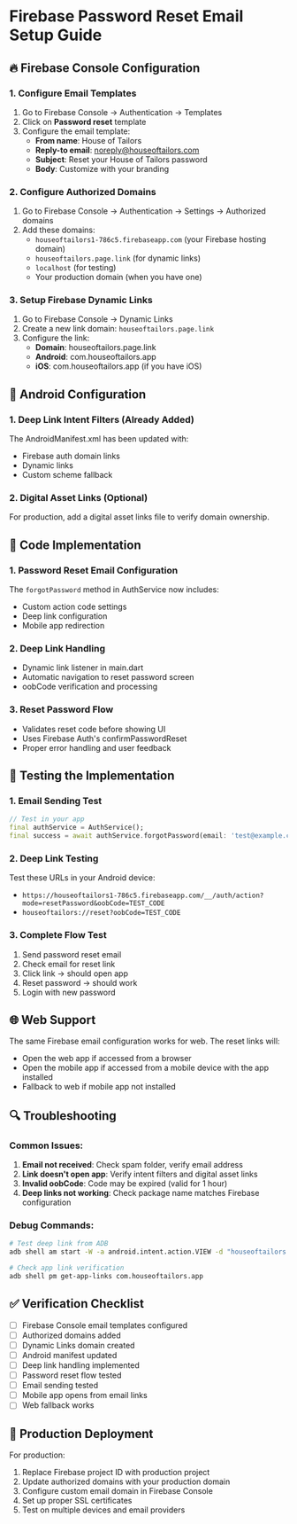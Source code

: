 # Firebase Password Reset Email Setup Guide

## 🔥 Firebase Console Configuration

### 1. Configure Email Templates
1. Go to Firebase Console → Authentication → Templates
2. Click on **Password reset** template
3. Configure the email template:
   - **From name**: House of Tailors
   - **Reply-to email**: noreply@houseoftailors.com
   - **Subject**: Reset your House of Tailors password
   - **Body**: Customize with your branding

### 2. Configure Authorized Domains
1. Go to Firebase Console → Authentication → Settings → Authorized domains
2. Add these domains:
   - `houseoftailors1-786c5.firebaseapp.com` (your Firebase hosting domain)
   - `houseoftailors.page.link` (for dynamic links)
   - `localhost` (for testing)
   - Your production domain (when you have one)

### 3. Setup Firebase Dynamic Links
1. Go to Firebase Console → Dynamic Links
2. Create a new link domain: `houseoftailors.page.link`
3. Configure the link:
   - **Domain**: houseoftailors.page.link
   - **Android**: com.houseoftailors.app
   - **iOS**: com.houseoftailors.app (if you have iOS)

## 📱 Android Configuration

### 1. Deep Link Intent Filters (Already Added)
The AndroidManifest.xml has been updated with:
- Firebase auth domain links
- Dynamic links
- Custom scheme fallback

### 2. Digital Asset Links (Optional)
For production, add a digital asset links file to verify domain ownership.

## 🔧 Code Implementation

### 1. Password Reset Email Configuration
The `forgotPassword` method in AuthService now includes:
- Custom action code settings
- Deep link configuration
- Mobile app redirection

### 2. Deep Link Handling
- Dynamic link listener in main.dart
- Automatic navigation to reset password screen
- oobCode verification and processing

### 3. Reset Password Flow
- Validates reset code before showing UI
- Uses Firebase Auth's confirmPasswordReset
- Proper error handling and user feedback

## 🧪 Testing the Implementation

### 1. Email Sending Test
```dart
// Test in your app
final authService = AuthService();
final success = await authService.forgotPassword(email: 'test@example.com');
```

### 2. Deep Link Testing
Test these URLs in your Android device:
- `https://houseoftailors1-786c5.firebaseapp.com/__/auth/action?mode=resetPassword&oobCode=TEST_CODE`
- `houseoftailors://reset?oobCode=TEST_CODE`

### 3. Complete Flow Test
1. Send password reset email
2. Check email for reset link
3. Click link → should open app
4. Reset password → should work
5. Login with new password

## 🌐 Web Support

The same Firebase email configuration works for web. The reset links will:
- Open the web app if accessed from a browser
- Open the mobile app if accessed from a mobile device with the app installed
- Fallback to web if mobile app not installed

## 🔍 Troubleshooting

### Common Issues:
1. **Email not received**: Check spam folder, verify email address
2. **Link doesn't open app**: Verify intent filters and digital asset links
3. **Invalid oobCode**: Code may be expired (valid for 1 hour)
4. **Deep links not working**: Check package name matches Firebase configuration

### Debug Commands:
```bash
# Test deep link from ADB
adb shell am start -W -a android.intent.action.VIEW -d "houseoftailors://reset?oobCode=test" com.houseoftailors.app

# Check app link verification
adb shell pm get-app-links com.houseoftailors.app
```

## ✅ Verification Checklist

- [ ] Firebase Console email templates configured
- [ ] Authorized domains added
- [ ] Dynamic Links domain created
- [ ] Android manifest updated
- [ ] Deep link handling implemented
- [ ] Password reset flow tested
- [ ] Email sending tested
- [ ] Mobile app opens from email links
- [ ] Web fallback works

## 🚀 Production Deployment

For production:
1. Replace Firebase project ID with production project
2. Update authorized domains with your production domain
3. Configure custom email domain in Firebase Console
4. Set up proper SSL certificates
5. Test on multiple devices and email providers